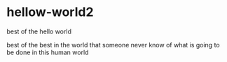 # hellow-world2
best of the hello world

best of the best in the world that someone never know of what is going to be done in this human world
